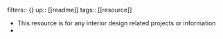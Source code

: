 filters:: {}
up:: [[readme]] 
tags:: [[resource]]

- This resource is for any interior design related projects or information
-
